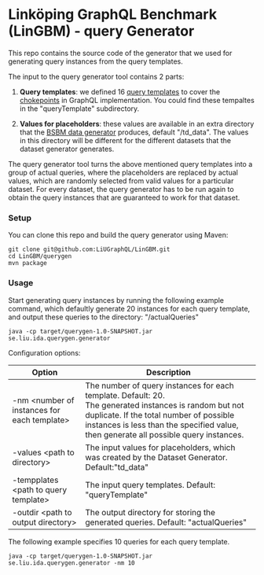 # Linköping GraphQL Benchmark (LinGBM) - query Generator
This repo contains the source code of the generator that we used for generating query instances from the query templates.

The input to the query generator tool contains 2 parts:

1. **Query templates**: we defined 16 [query templates](https://docs.google.com/document/d/1-t2RxAcZMo47JPXBh9nZBlGhKKmH433ZuCCPg9W55ZE/edit?usp=sharing) to cover the [chokepoints](https://github.com/LiUGraphQL/LinGBM/wiki/Choke-Points-for-a-GraphQL-Performance-Benchmark) in GraphQL implementation. You could find these tempaltes in the "queryTemplate" subdirectory.

2. **Values for placeholders**: these values are available in an extra directory that the [BSBM data generator](http://wifo5-03.informatik.uni-mannheim.de/bizer/berlinsparqlbenchmark/spec/BenchmarkRules/index.html#datagenerator) 
produces, default "/td_data". The values in this directory will be different for the different datasets that the dataset generator generates.

The query generator tool turns the above mentioned query templates into a group of actual queries, where the placeholders are replaced by actual values, which are randomly selected from valid values for a particular dataset. For every dataset, the query generator has to be run again to obtain the query instances that are guaranteed to work for that dataset.

### Setup

You can clone this repo and build the query generator using Maven:

```
git clone git@github.com:LiUGraphQL/LinGBM.git
cd LinGBM/querygen
mvn package
```

### Usage

Start generating query instances by running the following example command, which defaultly generate 20 instances for each query template, and output these queries to the directory: "/actualQueries"

```
java -cp target/querygen-1.0-SNAPSHOT.jar se.liu.ida.querygen.generator
```

Configuration options:

| Option | Description |
| ------ | ------|
|-nm \<number of instances for each template> |The number of query instances for each template. Default: 20. <br> The generated instances is random but not duplicate. If the total number of possible instances is less than the specified value, then generate all possible query instances.| 
|-values \<path to directory> |The input values for placeholders, which was created by the Dataset Generator. Default:"td_data"|
|-tempplates \<path to query template> |The input query templates. Default: "queryTemplate"| 
|-outdir \<path to output directory> |The output directory for storing the generated queries. Default: "actualQueries"|

The following example specifies 10 queries for each query template.

```
java -cp target/querygen-1.0-SNAPSHOT.jar se.liu.ida.querygen.generator -nm 10
```
